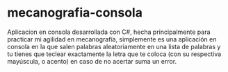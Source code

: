 # mecanografia-consola
Aplicacion en consola desarrollada con C#, hecha principalmente para practicar mi agilidad en mecanografía, simplemente es una aplicación en consola en la que salen palabras aleatoriamente en una lista de palabras y tu tienes que teclear exactamente la letra que te coloca (con su respectiva mayúscula, o acento) en caso de no acertar suma un error.
